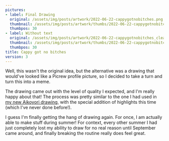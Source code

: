 ```yaml
---
pictures:
- label: Final Drawing
  original: /assets/img/posts/artwork/2022-06-22-cappygotnobitches.png
  thumbnail: /assets/img/posts/artwork/thumbs/2022-06-22-cappygotnobitches.jpg
  thumbpos: 30
- label: Without text
  original: /assets/img/posts/artwork/2022-06-22-cappygotnobitches_clean.png
  thumbnail: /assets/img/posts/artwork/thumbs/2022-06-22-cappygotnobitches_clean.jpg
  thumbpos: 30
title: Cappy got no bitches
version: 3
---
```


Well, this wasn't the original idea, but the alternative was a drawing that would've looked like a Picrew profile picture, so I decided to take a turn and turn this into a meme.

The drawing came out with the level of quality I expected, and I'm really happy about that!
The process was pretty similar to the one I had used in [my new Aikoyori drawing](/artwork/2022-05-26-aikocool), with the special addition of highlights this time (which I've never done before!).

I guess I'm finally getting the hang of drawing again.
For once, I am actually able to make stuff during summer!
For context, every other summer I had just completely lost my ability to draw for no real reason until September came around, and finally breaking the routine really does feel great.

